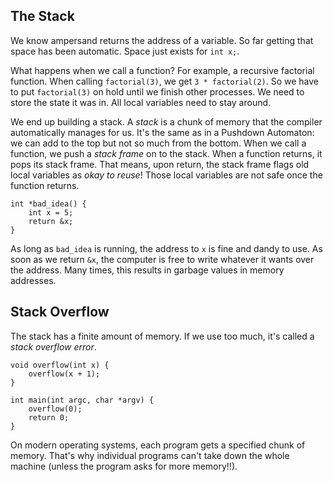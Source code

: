 ## The Stack

We know ampersand returns the address of a variable. So far getting that space has been automatic. Space just exists for `int x;`.

What happens when we call a function? For example, a recursive factorial function. When calling `factorial(3)`, we get `3 * factorial(2)`. So we have to put `factorial(3)` on hold until we finish other processes. We need to store the state it was in. All local variables need to stay around.

We end up building a stack. A _stack_ is a chunk of memory that the compiler automatically manages for us. It's the same as in a Pushdown Automaton: we can add to the top but not so much from the bottom. When we call a function, we push a _stack frame_ on to the stack. When a function returns, it pops its stack frame. That means, upon return, the stack frame flags old local variables as _okay to reuse_! Those local variables are not safe once the function returns.

```
int *bad_idea() {
    int x = 5;
    return &x;
}
```

As long as `bad_idea` is running, the address to `x` is fine and dandy to use. As soon as we return `&x`, the computer is free to write whatever it wants over the address. Many times, this results in garbage values in memory addresses.


## Stack Overflow

The stack has a finite amount of memory. If we use too much, it's called a _stack overflow error_.

```
void overflow(int x) {
    overflow(x + 1);
}

int main(int argc, char *argv) {
    overflow(0);
    return 0;
}
```

On modern operating systems, each program gets a specified chunk of memory. That's why individual programs can't take down the whole machine (unless the program asks for more memory!!).
